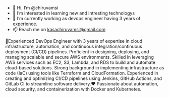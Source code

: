 - 👋 Hi, I’m @chiruvamsi
- 👀 I’m interested in learning new and intresting technologys
- 🌱 I’m currently working as devops engineer having 3 years of experience.
- 📫 Reach me on kasachiruvamsi@gmail.com

🚀Experienced DevOps Engineer with 3 years of expertise in cloud infrastructure, automation, and continuous integration/continuous deployment (CI/CD) pipelines. Proficient in designing, deploying, and managing scalable and secure AWS environments. Skilled in leveraging AWS services such as EC2, S3, Lambda, and RDS to build and automate cloud-based solutions. Strong background in implementing infrastructure as code (IaC) using tools like Terraform and CloudFormation. Experienced in creating and optimizing CI/CD pipelines using Jenkins, GitHub Actions, and GitLab CI to streamline software delivery.❤️ Passionate about automation, cloud security, and containerization with Docker and Kubernetes.
